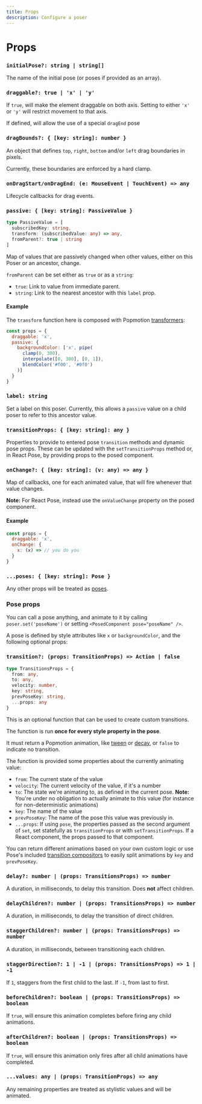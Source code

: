 ```yaml
---
title: Props
description: Configure a poser
---
```


# Props

### `initialPose?: string | string[]`

The name of the initial pose (or poses if provided as an array).

### `draggable?: true | 'x' | 'y'`

If `true`, will make the element draggable on both axis. Setting to either `'x'` or `'y'` will restrict movement to that axis.

If defined, will allow the use of a special `dragEnd` pose

### `dragBounds?: { [key: string]: number }`

An object that defines `top`, `right`, `bottom` and/or `left` drag boundaries in pixels.

Currently, these boundaries are enforced by a hard clamp.

### `onDragStart/onDragEnd: (e: MouseEvent | TouchEvent) => any`

Lifecycle callbacks for drag events.

### `passive: { [key: string]: PassiveValue }`

```typescript
type PassiveValue = [
  subscribedKey: string,
  transform: (subscribedValue: any) => any,
  fromParent?: true | string
]
```

Map of values that are passively changed when other values, either on this Poser or an ancestor, change.

`fromParent` can be set either as `true` or as a `string`:
  - `true`: Link to value from immediate parent.
  - `string`: Link to the nearest ancestor with this `label` prop.

#### Example

The `transform` function here is composed with Popmotion [transformers](/api/transformers):

```javascript
const props = {
  draggable: 'x',
  passive: {
    backgroundColor: ['x', pipe(
      clamp(0, 300),
      interpolate([0, 300], [0, 1]),
      blendColor('#f00', '#0f0')
    )]
  }
}
```

### `label: string`

Set a label on this poser. Currently, this allows a `passive` value on a child poser to refer to this ancestor value.

### `transitionProps: { [key: string]: any }`

Properties to provide to entered pose `transition` methods and dynamic pose props. These can be updated with the `setTransitionProps` method or, in React Pose, by providing props to the posed component.

### `onChange?: { [key: string]: (v: any) => any }`

Map of callbacks, one for each animated value, that will fire whenever that value changes.

**Note:** For React Pose, instead use the `onValueChange` property on the posed component.

#### Example

```javascript
const props = {
  draggable: 'x',
  onChange: {
    x: (x) => // you do you 
  }
}
```

### `...poses: { [key: string]: Pose }`

Any other props will be treated as [poses](#pose-props).

### Pose props

You can call a pose anything, and animate to it by calling `poser.set('poseName')` or setting `<PosedComponent pose="poseName" />`.

A pose is defined by style attributes like `x` or `backgroundColor`, and the following optional props:

### `transition?: (props: TransitionProps) => Action | false`

```typescript
type TransitionsProps = {
  from: any,
  to: any,
  velocity: number,
  key: string,
  prevPoseKey: string,
  ...props: any
}
```

This is an optional function that can be used to create custom transitions.

The function is run **once for every style property in the pose**.

It must return a Popmotion animation, like [tween](/api/tween) or [decay](/api/decay), or `false` to indicate no transition.

The function is provided some properties about the currently animating value:

- `from`: The current state of the value
- `velocity`: The current velocity of the value, if it's a number
- `to`: The state we're animating to, as defined in the current pose. **Note:** You're under no obligation to actually animate to this value (for instance for non-deterministic animations)
- `key`: The name of the value
- `prevPoseKey`: The name of the pose this value was previously in.
- `...props`: If using `pose`, the properties passed as the second argument of `set`, set statefully as `transitionProps` or with `setTransitionProps`. If a React component, the props passed to that component.

You can return different animations based on your own custom logic or use Pose's included [transition compositors](/pose/api/transition-compositors) to easily split animations by `key` and `prevPoseKey`.

### `delay?: number | (props: TransitionsProps) => number`

A duration, in milliseconds, to delay this transition. Does **not** affect children.

### `delayChildren?: number | (props: TransitionsProps) => number`

A duration, in milliseconds, to delay the transition of direct children.

### `staggerChildren?: number | (props: TransitionsProps) => number`

A duration, in milliseconds, between transitioning each children.

### `staggerDirection?: 1 | -1 | (props: TransitionsProps) => 1 | -1`

If `1`, staggers from the first child to the last. If `-1`, from last to first.

### `beforeChildren?: boolean | (props: TransitionsProps) => boolean`

If `true`, will ensure this animation completes before firing any child animations.

### `afterChildren?: boolean | (props: TransitionsProps) => boolean`

If `true`, will ensure this animation only fires after all child animations have completed.

### `...values: any | (props: TransitionProps) => any`

Any remaining properties are treated as stylistic values and will be animated.
